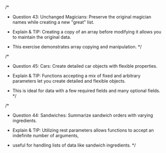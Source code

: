 /*
* Question 43: Unchanged Magicians: Preserve the original magician names while creating a new "great" list.

* Explain & TIP: Creating a copy of an array before modifying it allows you to maintain the original data. 
* This exercise demonstrates array copying and manipulation.
*/

/*
* Question 45: Cars: Create detailed car objects with flexible properties.

* Explain & TIP: Functions accepting a mix of fixed and arbitrary parameters let you create detailed and flexible objects. 
* This is ideal for data with a few required fields and many optional fields.
*/

/*
* Question 44: Sandwiches: Summarize sandwich orders with varying ingredients.

* Explain & TIP: Utilizing rest parameters allows functions to accept an indefinite number of arguments, 
* useful for handling lists of data like sandwich ingredients.
*/
